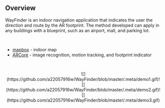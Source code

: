 ## Overview
WayFinder is an indoor navigation application that indicates the user the direction and route by the AR footprint. The method developed can apply in any buildings with a blueprint, such as an airport, mall, and parking lot.

<br>

* [mapbox](https://docs.mapbox.com/android/maps/examples/) - indoor map
* [ARCore](https://developers.google.com/ar/develop/java/augmented-images) - image recognition, motion tracking, and footprint indicator

<br>

<p align="center">
![](https://github.com/a22057916w/WayFinder/blob/master/.meta/demo1.gif)![](https://github.com/a22057916w/WayFinder/blob/master/.meta/demo2.gif)![](https://github.com/a22057916w/WayFinder/blob/master/.meta/demo3.gif)
</p>
